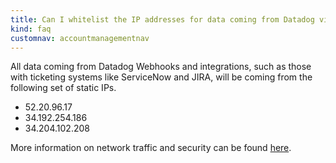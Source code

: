 ```yaml
---
title: Can I whitelist the IP addresses for data coming from Datadog via Webhook and integrations?
kind: faq
customnav: accountmanagementnav
---
```


All data coming from Datadog Webhooks and integrations, such as those with ticketing systems like ServiceNow and JIRA, will be coming from the following set of static IPs.
 
* 52.20.96.17
* 34.192.254.186
* 34.204.102.208

More information on network traffic and security can be found [here](https://github.com/DataDog/dd-agent/wiki/Network-Traffic-and-Proxy-Configuration).